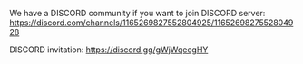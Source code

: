 We have a DISCORD community if you want to join
DISCORD server:
https://discord.com/channels/1165269827552804925/1165269827552804928

DISCORD invitation:
https://discord.gg/gWjWqeegHY